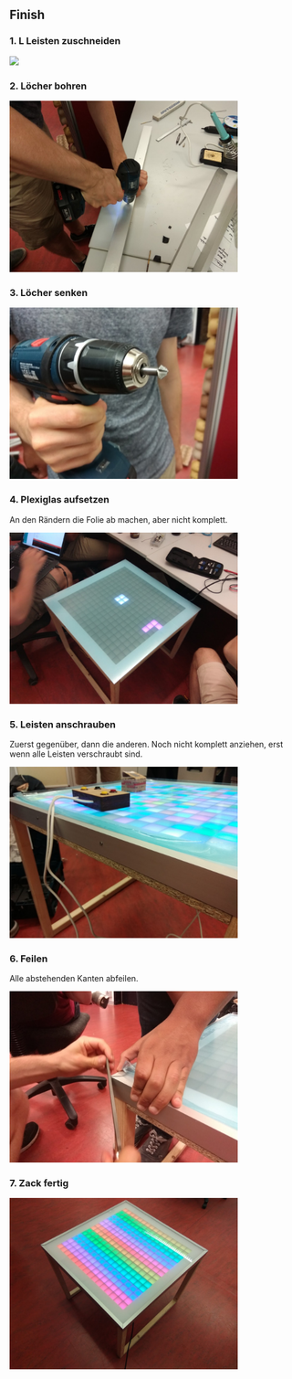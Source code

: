 ## Finish

### 1. L Leisten zuschneiden

<img src="Sägen.jpg" height="300">

### 2. Löcher bohren

<img src="Bohren.jpg" height="300">

### 3. Löcher senken

<img src="Senken.jpg" height="300">

### 4. Plexiglas aufsetzen
An den Rändern die Folie ab machen, aber nicht komplett.

<img src="Platte.jpg" height="300">

### 5. Leisten anschrauben
Zuerst gegenüber, dann die anderen.
Noch nicht komplett anziehen, erst wenn alle Leisten verschraubt sind.

<img src="Leisten.jpg" height="300">

### 6. Feilen
Alle abstehenden Kanten abfeilen.

<img src="Feilen.jpg" height="300">

### 7. Zack fertig

<img src="Finish.jpg" height="300">
